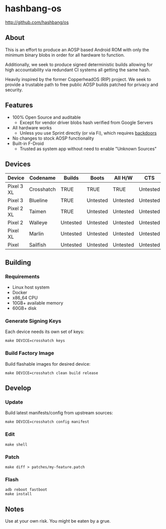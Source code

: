 # hashbang-os #

<http://github.com/hashbang/os>

## About ##

This is an effort to produce an AOSP based Android ROM with only the minimum
binary blobs in order for all hardware to function.

Additionally, we seek to produce signed deterministic builds allowing for high
accountability via redundant CI systems all getting the same hash.

Heavily inspired by the former CopperheadOS (RIP) project. We seek to provide a
trustable path to free public AOSP builds patched for privacy and security.

## Features ##

 * 100% Open Source and auditable
   * Except for vendor driver blobs hash verified from Google Servers
 * All hardware works
   * Unless you use Sprint directly (or via Fi), which requires [backdoors][1]
 * No changes to stock AOSP functionality
 * Built-in F-Droid
   * Trusted as system app without need to enable "Unknown Sources"

[1]: https://gist.github.com/thestinger/171b5ffdc54a50ee44497028aa137ed8

## Devices ##

  | Device     | Codename   | Builds   | Boots    | All H/W  | CTS      |
  |------------|------------|----------|----------|----------|----------|
  | Pixel 3 XL | Crosshatch | TRUE     | TRUE     | TRUE     | Untested |
  | Pixel 3    | Blueline   | TRUE     | Untested | Untested | Untested |
  | Pixel 2 XL | Taimen     | TRUE     | Untested | Untested | Untested |
  | Pixel 2    | Walleye    | Untested | Untested | Untested | Untested |
  | Pixel XL   | Marlin     | Untested | Untested | Untested | Untested |
  | Pixel      | Sailfish   | Untested | Untested | Untested | Untested |

## Building ##

### Requirements ###

 * Linux host system
 * Docker
 * x86_64 CPU
 * 10GB+ available memory
 * 60GB+ disk

### Generate Signing Keys ###

Each device needs its own set of keys:
```
make DEVICE=crosshatch keys
```

### Build Factory Image ###

Build flashable images for desired device:
```
make DEVICE=crosshatch clean build release
```

## Develop ##

### Update ###

Build latest manifests/config from upstream sources:

```
make DEVICE=crosshatch config manifest
```

### Edit ###
```
make shell
```

### Patch ###
```
make diff > patches/my-feature.patch
```

### Flash ###
```
adb reboot fastboot
make install
```

## Notes ##

Use at your own risk. You might be eaten by a grue.
